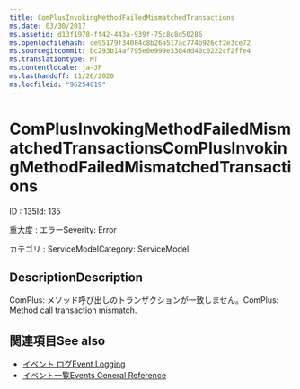 ```yaml
---
title: ComPlusInvokingMethodFailedMismatchedTransactions
ms.date: 03/30/2017
ms.assetid: d13f1978-ff42-443a-939f-75c8c8d50286
ms.openlocfilehash: ce95179f34084c8b26a517ac774b926cf2e3ce72
ms.sourcegitcommit: bc293b14af795e0e999e3304dd40c0222cf2ffe4
ms.translationtype: MT
ms.contentlocale: ja-JP
ms.lasthandoff: 11/26/2020
ms.locfileid: "96254819"
---
```

# <a name="complusinvokingmethodfailedmismatchedtransactions"></a><span data-ttu-id="9dcd4-102">ComPlusInvokingMethodFailedMismatchedTransactions</span><span class="sxs-lookup"><span data-stu-id="9dcd4-102">ComPlusInvokingMethodFailedMismatchedTransactions</span></span>

<span data-ttu-id="9dcd4-103">ID : 135</span><span class="sxs-lookup"><span data-stu-id="9dcd4-103">Id: 135</span></span>  
  
 <span data-ttu-id="9dcd4-104">重大度 : エラー</span><span class="sxs-lookup"><span data-stu-id="9dcd4-104">Severity: Error</span></span>  
  
 <span data-ttu-id="9dcd4-105">カテゴリ : ServiceModel</span><span class="sxs-lookup"><span data-stu-id="9dcd4-105">Category: ServiceModel</span></span>  
  
## <a name="description"></a><span data-ttu-id="9dcd4-106">Description</span><span class="sxs-lookup"><span data-stu-id="9dcd4-106">Description</span></span>  

 <span data-ttu-id="9dcd4-107">ComPlus: メソッド呼び出しのトランザクションが一致しません。</span><span class="sxs-lookup"><span data-stu-id="9dcd4-107">ComPlus: Method call transaction mismatch.</span></span>  
  
## <a name="see-also"></a><span data-ttu-id="9dcd4-108">関連項目</span><span class="sxs-lookup"><span data-stu-id="9dcd4-108">See also</span></span>

- [<span data-ttu-id="9dcd4-109">イベント ログ</span><span class="sxs-lookup"><span data-stu-id="9dcd4-109">Event Logging</span></span>](index.md)
- [<span data-ttu-id="9dcd4-110">イベント一覧</span><span class="sxs-lookup"><span data-stu-id="9dcd4-110">Events General Reference</span></span>](events-general-reference.md)
